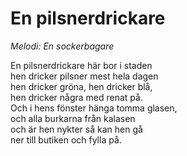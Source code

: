 # En pilsnerdrickare

_Melodi: En sockerbagare_

En pilsnerdrickare här bor i staden  
hen dricker pilsner mest hela dagen  
hen dricker gröna, hen dricker blå,  
hen dricker några med renat på.  
Och i hens fönster hänga tomma glasen,  
och alla burkarna från kalasen  
och är hen nykter så kan hen gå  
ner till butiken och fylla på.
